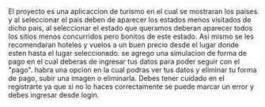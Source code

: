 El proyecto es una aplicaccion de turismo en el cual se mostraran los paises y al seleccionar el pais deben de aparecer los estados menos visitados de dicho pais, al seleccionar el estado que queramos deberan aparecer 
todos los sitios menos concurridos pero bonitos de este estado. Asi mismo se les recomendaran hoteles y vuelos a un buen precio desde el lugar donde esten hasta el lugar seleccionado. se agrego una simulacion
de forma de pago en el cual deberas de ingresar tus datos para poder seguir con el "pago". habra una opcion en la cual podras ver tus datos y eliminar tu forma de pago, subir una imagen o eliminarla. Debes tener cuidado
en el registrarte ya que si no lo haces correctamente se puede marcar un error y debes ingresar desde login.
